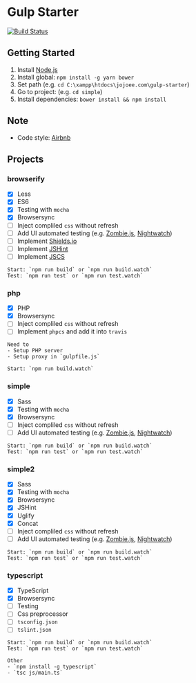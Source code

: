 # Gulp Starter
[![Build Status](https://travis-ci.org/jojoee/gulp-starter.svg)](https://travis-ci.org/jojoee/gulp-starter)

## Getting Started
1. Install [Node.js](https://nodejs.org/)
2. Install global: `npm install -g yarn bower`
3. Set path (e.g. `cd C:\xampp\htdocs\jojoee.com\gulp-starter`)
4. Go to project: (e.g. `cd simple`)
5. Install dependencies: `bower install && npm install`

## Note
- Code style: [Airbnb](https://github.com/airbnb/javascript)

## Projects

### browserify
- [x] Less
- [x] ES6
- [x] Testing with `mocha`
- [x] Browsersync
- [ ] Inject compliled `css` without refresh
- [ ] Add UI automated testing (e.g. [Zombie.js](https://github.com/assaf/zombie), [Nightwatch](https://github.com/nightwatchjs/nightwatch))
- [ ] Implement [Shields.io](http://shields.io/)
- [ ] Implement [JSHint](http://jshint.com/)
- [ ] Implement [JSCS](http://jscs.info/)

```
Start: `npm run build` or `npm run build.watch`
Test: `npm run test` or `npm run test.watch`
```

### php
- [x] PHP
- [x] Browsersync
- [ ] Inject compliled `css` without refresh
- [ ] Implement `phpcs` and add it into `travis`

```
Need to
- Setup PHP server
- Setup proxy in `gulpfile.js`

Start: `npm run build.watch`
```

### simple
- [x] Sass
- [x] Testing with `mocha`
- [x] Browsersync
- [ ] Inject compliled `css` without refresh
- [ ] Add UI automated testing (e.g. [Zombie.js](https://github.com/assaf/zombie), [Nightwatch](https://github.com/nightwatchjs/nightwatch))

```
Start: `npm run build` or `npm run build.watch`
Test: `npm run test` or `npm run test.watch`
```

### simple2
- [x] Sass
- [x] Testing with `mocha`
- [x] Browsersync
- [x] JSHint
- [x] Uglify
- [x] Concat
- [ ] Inject compliled `css` without refresh
- [ ] Add UI automated testing (e.g. [Zombie.js](https://github.com/assaf/zombie), [Nightwatch](https://github.com/nightwatchjs/nightwatch))

```
Start: `npm run build` or `npm run build.watch`
Test: `npm run test` or `npm run test.watch`
```

### typescript
- [x] TypeScript
- [x] Browsersync
- [ ] Testing
- [ ] Css preprocessor
- [ ] `tsconfig.json`
- [ ] `tslint.json`

```
Start: `npm run build` or `npm run build.watch`
Test: `npm run test` or `npm run test.watch`

Other
- `npm install -g typescript`
- `tsc js/main.ts`
```
